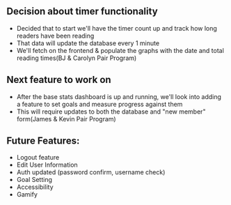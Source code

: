 ## Decision about timer functionality
* Decided that to start we'll have the timer count up and track how long readers have been reading
* That data will update the database every 1 minute
* We'll fetch on the frontend & populate the graphs with the date and total reading times(BJ & Carolyn Pair Program)

## Next feature to work on
* After the base stats dashboard is up and running, we'll look into adding a feature to set goals and measure progress against them
* This will require updates to both the database and "new member" form(James & Kevin Pair Program)

## Future Features: 

- Logout feature
- Edit User Information
- Auth updated (password confirm, username check)
- Goal Setting
- Accessibility
- Gamify

